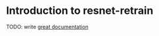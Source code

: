 # Introduction to resnet-retrain

TODO: write [great documentation](http://jacobian.org/writing/what-to-write/)
